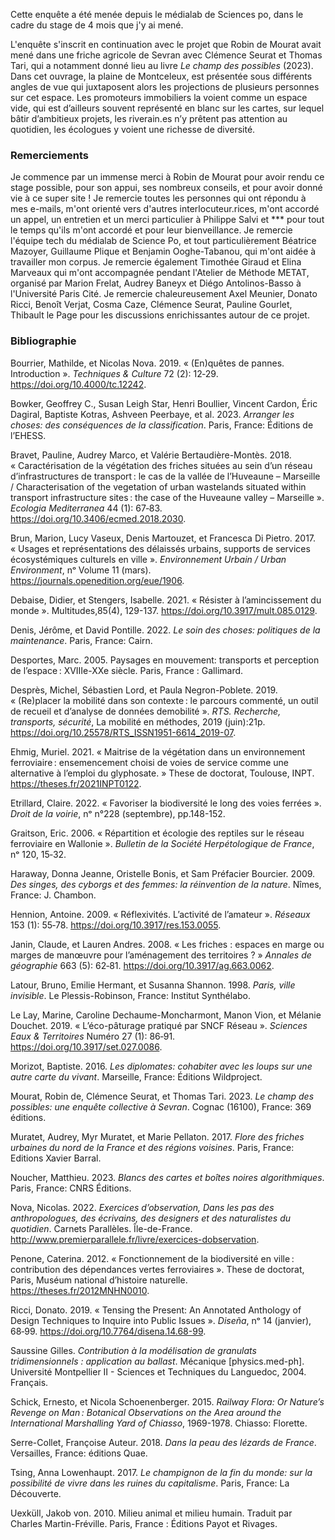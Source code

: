 Cette enquête a été menée depuis le médialab de Sciences po, dans le cadre du stage de 4 mois que j'y ai mené.

L'enquête s'inscrit en continuation avec le projet que Robin de Mourat avait mené dans une friche agricole de Sevran avec Clémence Seurat et Thomas Tari, qui a notamment donné lieu au livre *Le champ des possibles* (2023). Dans cet ouvrage, la plaine de Montceleux, est présentée sous différents angles de vue qui juxtaposent alors les projections de plusieurs personnes sur cet espace. Les promoteurs immobiliers la voient comme un espace vide, qui est d’ailleurs souvent représenté en blanc sur les cartes, sur lequel bâtir d’ambitieux projets, les riverain.es n’y prêtent pas attention au quotidien, les écologues y voient une richesse de diversité.

### Remerciements

Je commence par un immense merci à Robin de Mourat pour avoir rendu ce stage possible, pour son appui, ses nombreux conseils, et pour avoir donné vie à ce super site ! Je remercie toutes les personnes qui ont répondu à mes e-mails, m'ont orienté vers d'autres interlocuteur.rices, m'ont accordé un appel, un entretien et un merci particulier à Philippe Salvi et *** pour tout le temps qu'ils m'ont accordé et pour leur bienveillance. Je remercie l'équipe tech du médialab de Science Po, et tout particulièrement Béatrice Mazoyer, Guillaume Plique et Benjamin Ooghe-Tabanou, qui m'ont aidée à travailler mon corpus. Je remercie également Timothée Giraud et Elina Marveaux qui m'ont accompagnée pendant l'Atelier de Méthode METAT, organisé par Marion Frelat, Audrey Baneyx et Diégo Antolinos-Basso à l'Université Paris Cité. Je remercie chaleureusement Axel Meunier, Donato Ricci, Benoît Verjat, Cosma Caze, Clémence Seurat, Pauline Gourlet, Thibault le Page pour les discussions enrichissantes autour de ce projet.


### Bibliographie

Bourrier, Mathilde, et Nicolas Nova. 2019. « (En)quêtes de pannes. Introduction ». *Techniques & Culture* 72 (2): 12‑29. https://doi.org/10.4000/tc.12242.

Bowker, Geoffrey C., Susan Leigh Star, Henri Boullier, Vincent Cardon, Éric Dagiral, Baptiste Kotras, Ashveen Peerbaye, et al. 2023. *Arranger les choses: des conséquences de la classification*. Paris, France: Éditions de l’EHESS.

Bravet, Pauline, Audrey Marco, et Valérie Bertaudière-Montès. 2018. « Caractérisation de la végétation des friches situées au sein d’un réseau d’infrastructures de transport : le cas de la vallée de l’Huveaune – Marseille / Characterisation of the vegetation of urban wastelands situated within transport infrastructure sites : the case of the Huveaune valley – Marseille ». *Ecologia Mediterranea* 44 (1): 67‑83. https://doi.org/10.3406/ecmed.2018.2030.

Brun, Marion, Lucy Vaseux, Denis Martouzet, et Francesca Di Pietro. 2017. « Usages et représentations des délaissés urbains, supports de services écosystémiques culturels en ville ». *Environnement Urbain / Urban Environment*, nᵒ Volume 11 (mars). https://journals.openedition.org/eue/1906.

Debaise, Didier, et Stengers, Isabelle. 2021. « Résister à l’amincissement du monde ». Multitudes,85(4), 129-137. https://doi.org/10.3917/mult.085.0129.

Denis, Jérôme, et David Pontille. 2022. *Le soin des choses: politiques de la maintenance*. Paris, France: Cairn.


Desportes, Marc. 2005. Paysages en mouvement: transports et perception de l’espace : XVIIIe-XXe siècle. Paris, France : Gallimard.

Desprès, Michel, Sébastien Lord, et Paula Negron-Poblete. 2019. « (Re)placer la mobilité dans son contexte : le parcours commenté, un outil de recueil et d’analyse de données demobilité ». *RTS. Recherche, transports, sécurité*, La mobilité en méthodes, 2019 (juin):21p. https://doi.org/10.25578/RTS_ISSN1951-6614_2019-07.

Ehmig, Muriel. 2021. « Maitrise de la végétation dans un environnement ferroviaire : ensemencement choisi de voies de service comme une alternative à l’emploi du glyphosate. » These de doctorat, Toulouse, INPT. https://theses.fr/2021INPT0122.

Etrillard, Claire. 2022. « Favoriser la biodiversité le long des voies ferrées ». *Droit de la voirie*, nᵒ n°228 (septembre), pp.148-152.

Graitson, Eric. 2006. « Répartition et écologie des reptiles sur le réseau ferroviaire en Wallonie ». *Bulletin de la Société Herpétologique de France*, nᵒ 120, 15‑32.

Haraway, Donna Jeanne, Oristelle Bonis, et Sam Préfacier Bourcier. 2009. *Des singes, des cyborgs et des femmes: la réinvention de la nature*. Nîmes, France: J. Chambon.

Hennion, Antoine. 2009. « Réflexivités. L’activité de l’amateur ». *Réseaux* 153 (1): 55‑78. https://doi.org/10.3917/res.153.0055.

Janin, Claude, et Lauren Andres. 2008. « Les friches : espaces en marge ou marges de manœuvre pour l’aménagement des territoires ? » *Annales de géographie* 663 (5): 62‑81. https://doi.org/10.3917/ag.663.0062.

Latour, Bruno, Emilie Hermant, et Susanna Shannon. 1998. *Paris, ville invisible*. Le Plessis-Robinson, France: Institut Synthélabo.

Le Lay, Marine, Caroline Dechaume-Moncharmont, Manon Vion, et Mélanie Douchet. 2019. « L’éco-pâturage pratiqué par SNCF Réseau ». *Sciences Eaux & Territoires* Numéro 27 (1): 86‑91. https://doi.org/10.3917/set.027.0086.

Morizot, Baptiste. 2016. *Les diplomates: cohabiter avec les loups sur une autre carte du vivant*. Marseille, France: Éditions Wildproject.

Mourat, Robin de, Clémence Seurat, et Thomas Tari. 2023. *Le champ des possibles: une enquête collective à Sevran*. Cognac (16100), France: 369 éditions.

Muratet, Audrey, Myr Muratet, et Marie Pellaton. 2017. *Flore des friches urbaines du nord de la France et des régions voisines*. Paris, France: Editions Xavier Barral.

Noucher, Matthieu. 2023. *Blancs des cartes et boîtes noires algorithmiques*. Paris, France: CNRS Éditions.

Nova, Nicolas. 2022. *Exercices d’observation, Dans les pas des anthropologues, des écrivains, des designers et des naturalistes du quotidien*. Carnets Parallèles. Île-de-France. http://www.premierparallele.fr/livre/exercices-dobservation.

Penone, Caterina. 2012. « Fonctionnement de la biodiversité en ville : contribution des dépendances vertes ferroviaires ». These de doctorat, Paris, Muséum national d’histoire naturelle. https://theses.fr/2012MNHN0010.

Ricci, Donato. 2019. « Tensing the Present: An Annotated Anthology of Design Techniques to Inquire into Public Issues ». *Diseña*, nᵒ 14 (janvier), 68‑99. https://doi.org/10.7764/disena.14.68-99.

Saussine Gilles. *Contribution à la modélisation de granulats tridimensionnels : application au ballast*. Mécanique [physics.med-ph]. Université Montpellier II - Sciences et Techniques du Languedoc, 2004. Français.

Schick, Ernesto, et Nicola Schoenenberger. 2015. *Railway Flora: Or Nature’s Revenge on Man : Botanical Observations on the Area around the International Marshalling Yard of Chiasso*, 1969-1978. Chiasso: Florette.

Serre-Collet, Françoise Auteur. 2018. *Dans la peau des lézards de France*. Versailles, France: éditions Quae.

Tsing, Anna Lowenhaupt. 2017. *Le champignon de la fin du monde: sur la possibilité de vivre dans les ruines du capitalisme*. Paris, France: La Découverte.

Uexküll, Jakob von. 2010. Milieu animal et milieu humain. Traduit par Charles Martin-Fréville. Paris, France : Éditions Payot et Rivages.